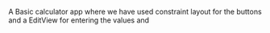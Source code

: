 A Basic calculator app where we have used constraint layout for the buttons and a EditView for entering the values and 
